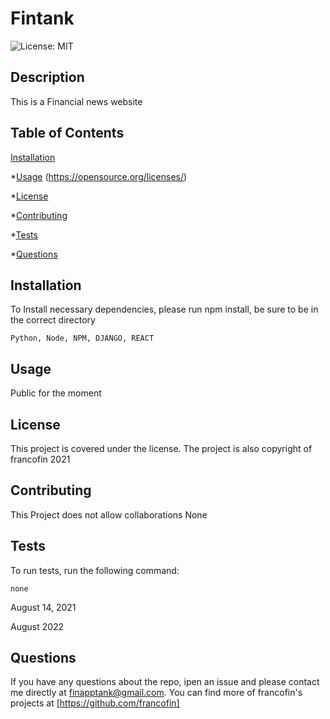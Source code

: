 # Fintank
 ![License: MIT](https://img.shields.io/badge/License-MIT-yellow.svg)

  ## Description
  This is a Financial news website

  ## Table of Contents

  [Installation](#installation)

  *[Usage](#usage)
  (https://opensource.org/licenses/)

  *[License](#license)

  *[Contributing](#contributing)

  *[Tests](#tests)

  *[Questions](#questions)


  ## Installation

  To Install necessary dependencies, please run npm install, be sure to be in the correct directory

  ```
  Python, Node, NPM, DJANGO, REACT
  ```

  ## Usage

  Public for the moment

  ## License

  This project is covered under the  license. The project is also copyright of francofin 2021

  ## Contributing
  This Project does not allow collaborations
  None


  ## Tests

  To run tests, run the following command:

  ```
  none
  ```

  August 14, 2021

  August 2022
  ## Questions
  
  If you have any questions about the repo, ipen an issue and please contact me directly at finapptank@gmail.com. You can find more of francofin's projects at [https://github.com/francofin]



